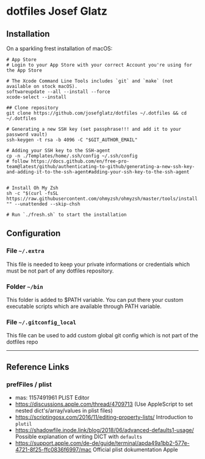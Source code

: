 # dotfiles Josef Glatz

## Installation

On a sparkling frest installation of macOS:

```
# App Store
# Login to your App Store with your correct Account you're using for the App Store

# The Xcode Command Line Tools includes `git` and `make` (not available on stock macOS).
softwareupdate --all --install --force
xcode-select --install

## Clone repository
git clone https://github.com/josefglatz/dotfiles ~/.dotfiles && cd ~/.dotfiles

# Generating a new SSH key (set passphrase!!! and add it to your password vault)
ssh-keygen -t rsa -b 4096 -C "$GIT_AUTHOR_EMAIL"

# Adding your SSH key to the SSH-agent
cp -n ./Templates/home/.ssh/config ~/.ssh/config
# follow https://docs.github.com/en/free-pro-team@latest/github/authenticating-to-github/generating-a-new-ssh-key-and-adding-it-to-the-ssh-agent#adding-your-ssh-key-to-the-ssh-agent


# Install Oh My Zsh
sh -c "$(curl -fsSL https://raw.githubusercontent.com/ohmyzsh/ohmyzsh/master/tools/install.sh)" "" --unattended --skip-chsh

# Run `./fresh.sh` to start the installation
```

## Configuration

### File `~/.extra`

This file is needed to keep your private informations or credentials which must be not part of any dotfiles repository.

### Folder `~/bin`

This folder is added to $PATH variable. You can put there your custom executable scripts which are available through PATH variable.

### File `~/.gitconfig_local`

This file can be used to add custom global git config which is not part of the dotfiles repo

---

## Reference Links

### prefFiles / plist

* mas: 1157491961 PLIST Editor
* https://discussions.apple.com/thread/4709713 (Use AppleScript to set nested dict's/array/values in plist files)
* https://scriptingosx.com/2016/11/editing-property-lists/ Introduction to `plutil`
* https://shadowfile.inode.link/blog/2018/06/advanced-defaults1-usage/ Possible explanation of writing DICT with `defaults`
* https://support.apple.com/de-de/guide/terminal/apda49a1bb2-577e-4721-8f25-ffc0836f6997/mac Official plist dokumentation Apple